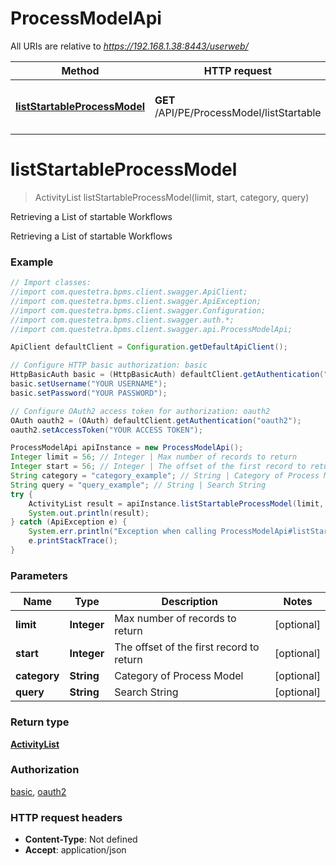 # ProcessModelApi

All URIs are relative to *https://192.168.1.38:8443/userweb/*

Method | HTTP request | Description
------------- | ------------- | -------------
[**listStartableProcessModel**](ProcessModelApi.md#listStartableProcessModel) | **GET** /API/PE/ProcessModel/listStartable | Retrieving a List of startable Workflows


<a name="listStartableProcessModel"></a>
# **listStartableProcessModel**
> ActivityList listStartableProcessModel(limit, start, category, query)

Retrieving a List of startable Workflows

Retrieving a List of startable Workflows

### Example
```java
// Import classes:
//import com.questetra.bpms.client.swagger.ApiClient;
//import com.questetra.bpms.client.swagger.ApiException;
//import com.questetra.bpms.client.swagger.Configuration;
//import com.questetra.bpms.client.swagger.auth.*;
//import com.questetra.bpms.client.swagger.api.ProcessModelApi;

ApiClient defaultClient = Configuration.getDefaultApiClient();

// Configure HTTP basic authorization: basic
HttpBasicAuth basic = (HttpBasicAuth) defaultClient.getAuthentication("basic");
basic.setUsername("YOUR USERNAME");
basic.setPassword("YOUR PASSWORD");

// Configure OAuth2 access token for authorization: oauth2
OAuth oauth2 = (OAuth) defaultClient.getAuthentication("oauth2");
oauth2.setAccessToken("YOUR ACCESS TOKEN");

ProcessModelApi apiInstance = new ProcessModelApi();
Integer limit = 56; // Integer | Max number of records to return
Integer start = 56; // Integer | The offset of the first record to return
String category = "category_example"; // String | Category of Process Model
String query = "query_example"; // String | Search String
try {
    ActivityList result = apiInstance.listStartableProcessModel(limit, start, category, query);
    System.out.println(result);
} catch (ApiException e) {
    System.err.println("Exception when calling ProcessModelApi#listStartableProcessModel");
    e.printStackTrace();
}
```

### Parameters

Name | Type | Description  | Notes
------------- | ------------- | ------------- | -------------
 **limit** | **Integer**| Max number of records to return | [optional]
 **start** | **Integer**| The offset of the first record to return | [optional]
 **category** | **String**| Category of Process Model | [optional]
 **query** | **String**| Search String | [optional]

### Return type

[**ActivityList**](ActivityList.md)

### Authorization

[basic](../README.md#basic), [oauth2](../README.md#oauth2)

### HTTP request headers

 - **Content-Type**: Not defined
 - **Accept**: application/json

